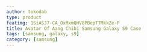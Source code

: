 ```yaml
---
author: tokodab
type: product
featimg: 1SiASJ7-CA_OxMxmQHV8PBepTTMkkZe-P
title: Avatar Of Aang Chibi Samsung Galaxy S9 Case
tags: [samsung, galaxy, s9]
category: [samsung]
---
```

